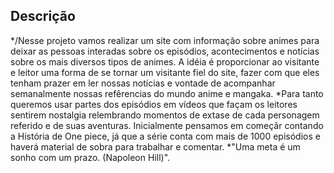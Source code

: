 ## Descrição
*/Nesse projeto vamos realizar um site com informação sobre animes para deixar as pessoas interadas sobre os episódios, acontecimentos e notícias sobre os mais diversos tipos de animes. A idéia é proporcionar ao visitante e leitor uma forma de se tornar um visitante fiel do site, fazer com que eles tenham prazer em ler nossas notícias e vontade de acompanhar semanalmente nossas refêrencias do mundo anime e mangaka. 
*Para tanto queremos usar partes dos episódios em vídeos que façam os leitores sentirem nostalgia relembrando momentos de extase de cada personagem referido e de suas aventuras. Inicialmente pensamos em começãr contando a História de One piece, já que a série conta com mais de 1000 episódios e haverá material de sobra para trabalhar e comentar. 
*"Uma meta é um sonho com um prazo. (Napoleon Hill)".
